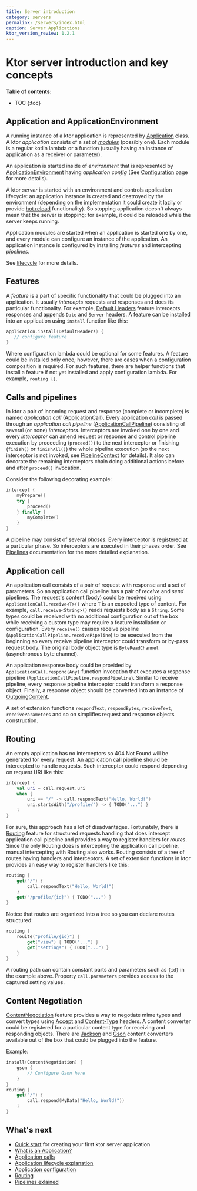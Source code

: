 ```yaml
---
title: Server introduction
category: servers
permalink: /servers/index.html
caption: Server Applications
ktor_version_review: 1.2.1
---
```


# Ktor server introduction and key concepts

**Table of contents:**

* TOC
{:toc}

## Application and ApplicationEnvironment

A running instance of a ktor application is represented by
[Application](https://api.ktor.io/latest/io.ktor.application/-application/index.html) class.
A ktor _application_ consists of a set of [_modules_](/servers/application.html#modules) (possibly one).
Each module is a regular kotlin lambda or a function
(usually having an instance of application as a receiver or parameter).

An application is started inside of _environment_ that is represented by
[ApplicationEnvironment](https://api.ktor.io/latest/io.ktor.application/-application-environment/index.html)
having _application config_
 (See [Configuration](/servers/configuration.html) page for more details).

A ktor _server_ is started with an environment and controls application lifecycle: an application instance is created
and destroyed by the environment (depending on the implementation it could create it lazily
or provide [hot reload](/servers/autoreload.html) functionality).
So stopping application doesn't always mean that the server is stopping:
 for example, it could be reloaded while the server keeps running.

Application modules are started when an application is started one by one, and every module can configure an instance
of the application. An application instance is configured by installing _features_ and intercepting _pipelines_.

See [lifecycle](/servers/lifecycle.html) for more details.

## Features

A _feature_ is a part of specific functionality that could be plugged into an application. It usually _intercepts_
requests and responses and does its particular functionality.
For example, [Default Headers](/servers/features/default-headers.html) feature intercepts responses
and appends `Date` and `Server` headers. A feature can be installed into an application using `install` function
like this:

```kotlin
application.install(DefaultHeaders) {
   // configure feature
}
```

Where configuration lambda could be optional for some features. A feature could be installed only once; however,
there are cases when a configuration composition is required. For such features, there are helper functions
that install a feature if not yet installed and apply configuration lambda. For example, `routing {}`.

## Calls and pipelines

In ktor a pair of incoming request and response (complete or incomplete)
is named _application call_
([ApplicationCall](/servers/calls.html)).
Every application _call_ is passed through an _application call pipeline_
([ApplicationCallPipeline](https://api.ktor.io/latest/io.ktor.application/-application-call-pipeline/index.html))
consisting of several (or none) _interceptors_. Interceptors are invoked one by one and every _interceptor_
can amend request or response and control pipeline execution by proceeding (`proceed()`) to the next interceptor
or finishing (`finish()` or `finishAll()`) the whole pipeline execution
(so the next interceptor is not invoked,
see [PipelineContext](https://api.ktor.io/latest/io.ktor.util.pipeline/-pipeline-context/index.html) for details).
It also can decorate the remaining interceptors chain doing additional actions before and after `proceed()` invocation.

Consider the following decorating example:

```kotlin
intercept {
    myPrepare()
    try {
        proceed()
    } finally {
        myComplete()
    }
}
```

A pipeline may consist of several _phases_. Every interceptor is registered at a particular phase.
So interceptors are executed in their phases order. See [Pipelines](/advanced/pipeline) documentation
for the more detailed explanation.

## Application call

An application call consists of a pair of request with response and a set of parameters.
So an application call pipeline has a pair of _receive_ and _send_ pipelines. The request's content (body)
 could be received using `ApplicationCall.receive<T>()` where `T` is an expected type of content.
 For example, `call.receive<String>()` reads requests body as a `String`. Some types could be received with no
 additional configuration
 out of the box while receiving a custom type may require a feature installation or configuration.
 Every `receive()` causes receive pipeline (`ApplicationCallPipeline.receivePipeline`)
 to be executed from the beginning so every receive pipeline interceptor could transform or by-pass request body.
 The original body object type is `ByteReadChannel` (asynchronous byte channel).

An application response body could be provided by `ApplicationCall.respond(Any)` function invocation that
executes a response pipeline (`ApplicationCallPipeline.respondPipeline`). Similar to receive pipeline,
every response pipeline interceptor could transform a response object. Finally, a response object should be
converted into an instance of
[OutgoingContent](https://api.ktor.io/latest/io.ktor.http.content/-outgoing-content/index.html).

A set of extension functions `respondText`, `respondBytes`, `receiveText`, `receiveParameters` and so on
simplifies request and response objects construction.

## Routing

An empty application has no interceptors so 404 Not Found will be generated for every request.
 An application call pipeline should be intercepted to handle requests. Such interceptor could respond depending on
request URI like this:

```kotlin
intercept {
    val uri = call.request.uri
    when {
        uri == "/" -> call.respondText("Hello, World!")
        uri.startsWith("/profile/") -> { TODO("...") }
    }
}
```

For sure, this approach has a lot of disadvantages.
Fortunately, there is [Routing](/servers/features/routing.html) feature for structured requests
handling that does intercept application call pipeline and provides a way to register handlers for _routes_.
Since the only Routing does is intercepting the application call pipeline, manual intercepting with Routing also works.
Routing consists of a tree of routes having handlers and interceptors. A set of extension functions in ktor
provides an easy way to register handlers like this:

```kotlin
routing {
    get("/") {
        call.respondText("Hello, World!")
    }
    get("/profile/{id}") { TODO("...") }
}
```

Notice that routes are organized into a tree so you can declare routes structured:

```kotlin
routing {
    rouite("profile/{id}") {
        get("view") { TODO("...") }
        get("settings") { TODO("...") }
    }
}
```

A routing path can contain constant parts and parameters such as `{id}` in the example above.
Property `call.parameters` provides access to the captured setting values.

## Content Negotiation

[ContentNegotiation](/servers/features/content-negotiation.html) feature provides a way to negotiate
mime types and convert types using [Accept](https://developer.mozilla.org/en-US/docs/Web/HTTP/Headers/Accept)
 and [Content-Type](https://developer.mozilla.org/en-US/docs/Web/HTTP/Headers/Content-Type) headers.
A content converter could be registered for a particular content type for receiving and responding objects.
There are [Jackson](/servers/features/content-negotiation/jackson.html) and
 [Gson](/servers/features/content-negotiation/gson.html)
 content converters available out of the box that could be plugged into the feature.

Example:

```kotlin
install(ContentNegotiation) {
    gson {
        // Configure Gson here
    }
}
routing {
    get("/") {
        call.respond(MyData("Hello, World!"))
    }
}
```

## What's next

- [Quick start](/quickstart/index.html) for creating your first ktor server application
- [What is an Application?](/servers/application.html)
- [Application calls](/servers/calls.html)
- [Application lifecycle explanation](/servers/lifecycle.html)
- [Application configuration](/servers/configuration.html)
- [Routing](/servers/features/routing.html)
- [Pipelines exlained](/advanced/pipeline)
